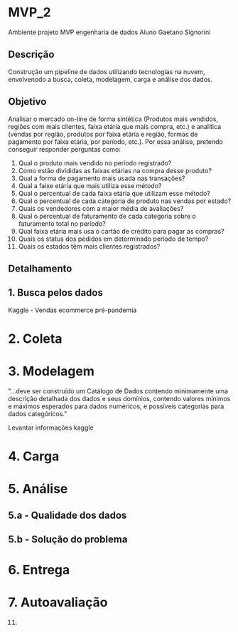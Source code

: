 # MVP_2
Ambiente projeto MVP engenharia de dados
Aluno Gaetano Signorini

## Descrição
Construção um pipeline de dados utilizando tecnologias na nuvem, envolvenodo a busca, coleta, modelagem, carga e análise dos dados.
## Objetivo
Analisar o mercado on-line de forma sintética (Produtos mais vendidos, regiões com mais clientes, faixa etária que mais compra, etc.) e
analítica (vendas por região, produtos por faixa etária e região, formas de pagamento por faixa etária, por período, etc.). 
Por essa análise, pretendo conseguir responder perguntas como:

1.	Qual o produto mais vendido no período registrado?
2.	Como estão divididas as faixas etárias na compra desse produto?
3.	Qual a forma de pagamento mais usada nas transações?
4.	Qual a faixe etária que mais utiliza esse método?
5.	Qual o percentual de cada faixa etária que utilizam esse método?
6.	Qual o percentual de cada categoria de produto nas vendas por estado?
7.	Quais os vendedores com a maior média de avaliações?
8.	Qual o percentual de faturamento de cada categoria sobre o faturamento total no período?
9.	Qual faixa etária mais usa o cartão de crédito para pagar as compras?
10.	Quais os status dos pedidos em determinado período de tempo?
11.	Quais os estados têm mais clientes registrados?
      

## Detalhamento
## 1. Busca pelos dados

Kaggle - Vendas ecommerce pré-pandemia
# 2. Coleta
# 3. Modelagem
"...deve ser construído um Catálogo de Dados contendo minimamente uma descrição detalhada dos dados e seus domínios, contendo valores mínimos e máximos esperados para dados numéricos, e possíveis categorias para dados categóricos."

Levantar informações kaggle

# 4. Carga
# 5. Análise
## 5.a - Qualidade dos dados
## 5.b - Solução do problema
# 6. Entrega
# 7. Autoavaliação  
11. 
